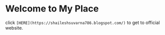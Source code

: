 # Welcome to My Place
click `[HERE](https://shaileshsuvarna786.blogspot.com/)` to get to official website.
